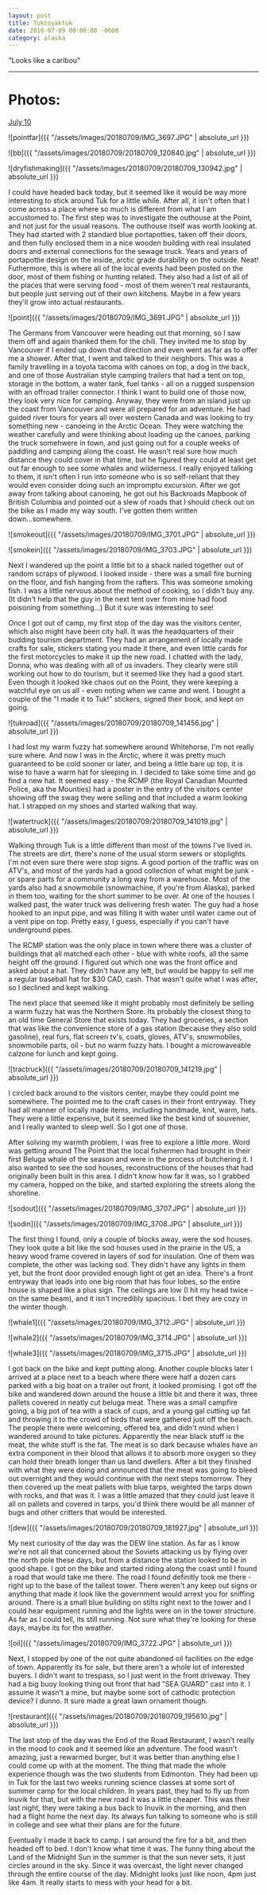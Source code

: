 ```yaml
---
layout: post
title: Tuktoyaktuk
date: 2018-07-09 00:00:00 -0600
category: alaska
---
```


"Looks like a caribou"

---
# Photos:
<a href="https://www.flickr.com/photos/36630181@N06/sets/72157699215186435/">July 10</a>

![pointfar]({{ "/assets/images/20180709/IMG_3697.JPG" | absolute_url }})

![bb]({{ "/assets/images/20180709/20180709_120840.jpg" | absolute_url }})

![dryfishmaking]({{ "/assets/images/20180709/20180709_130942.jpg" | absolute_url }})

I could have headed back today, but it seemed like it would be way more interesting to stick around Tuk for a little while.  After all, it isn't often that I come across a place where so much is different from what I am accustomed to.  The first step was to investigate the outhouse at the Point, and not just for the usual reasons.  The outhouse itself was worth looking at. They had started with 2 standard blue portapotties, taken off their doors, and then fully enclosed them in a nice wooden building with real insulated doors and external connections for the sewage truck.  Years and years of portapottie design on the inside, arctic grade durability on the outside.  Neat! Futhermore, this is where all of the local events had been posted on the door, most of them fishing or hunting related.  They also had a list of all of the places that were serving food - most of them weren't real restaurants, but people just serving out of their own kitchens.  Maybe in a few years they'll grow into actual restaurants.

![point]({{ "/assets/images/20180709/IMG_3691.JPG" | absolute_url }})

The Germans from Vancouver were heading out that morning, so I saw them off and again thanked them for the chili.  They invited me to stop by Vancouver if I ended up down that direction and even went as far as to offer me a shower.  After that, I went and talked to their neighbors.  This was a family travelling in a toyota tacoma with canoes on top, a dog in the back, and one of those Australian style camping trailers that had a tent on top, storage in the bottom, a water tank, fuel tanks - all on a rugged suspension with an offroad trailer connector.  I think I want to build one of those now, they look very nice for camping.  Anyway, they were from an island just up the coast from Vancouver and were all prepared for an adventure.  He had guided river tours for years all over western Canada and was looking to try something new - canoeing in the Arctic Ocean.  They were watching the weather carefully and were thinking about loading up the canoes, parking the truck somehwere in town, and just going out for a couple weeks of paddling and camping along the coast.  He wasn't real sure how much distance they could cover in that time, but he figured they could at least get out far enough to see some whales and wilderness.  I really enjoyed talking to them, it isn't often I run into someone who is so self-reliant that they would even consider doing such an impromptu excursion.  After we got away from talking about canoeing, he got out his Backroads Mapbook of British Columbia and pointed out a slew of roads that I should check out on the bike as I made my way south.  I've gotten them written down...somewhere.

![smokeout]({{ "/assets/images/20180709/IMG_3701.JPG" | absolute_url }})

![smokein]({{ "/assets/images/20180709/IMG_3703.JPG" | absolute_url }})

Next I wandered up the point a little bit to a shack nailed together out of random scraps of plywood.  I looked inside - there was a small fire burning on the floor, and fish hanging from the rafters.  This was someone smoking fish.  I was a little nervous about the method of cooking, so I didn't buy any.  (It didn't help that the guy in the next tent over from mine had food poisoning from something...) But it sure was interesting to see!

Once I got out of camp, my first stop of the day was the visitors center, which also might have been city hall.  It was the headquarters of their budding tourism department.  They had an arrangement of locally made crafts for sale, stickers stating you made it there, and even little cards for the first motorcycles to make it up the new road.  I chatted with the lady, Donna, who was dealing with all of us invaders.  They clearly were still working out how to do tourism, but it seemed like they had a good start.  Even though it looked like chaos out on the Point, they were keeping a watchful eye on us all - even noting when we came and went.  I bought a couple of the "I made it to Tuk!" stickers, signed their book, and kept on going.

![tukroad]({{ "/assets/images/20180709/20180709_141456.jpg" | absolute_url }})

I had lost my warm fuzzy hat somewhere around Whitehorse, I'm not really sure where.  And now I was in the Arctic, where it was pretty much guaranteed to be cold sooner or later, and being a little bare up top, it is wise to have a warm hat for sleeping in.  I decided to take some time and go find a new hat.  It seemed easy - the RCMP (the Royal Canadian Mounted Police, aka the Mounties) had a poster in the entry of the visitors center showing off the swag they were selling and that included a warm looking hat.  I strapped on my shoes and started walking that way.

![watertruck]({{ "/assets/images/20180709/20180709_141019.jpg" | absolute_url }})

Walking through Tuk is a little different than most of the towns I've lived in.  The streets are dirt, there's none of the usual storm sewers or stoplights.  I'm not even sure there were stop signs.  A good portion of the traffic was on ATV's, and most of the yards had a good collection of what might be junk - or spare parts for a community a long way from a warehouse.  Most of the yards also had a snowmobile (snowmachine, if you're from Alaska), parked in them too, waiting for the short summer to be over.  At one of the houses I walked past, the water truck was delivering fresh water.  The guy had a hose hooked to an input pipe, and was filling it with water until water came out of a vent pipe on top.  Pretty easy, I guess, especially if you can't have underground pipes.

The RCMP station was the only place in town where there was a cluster of buildings that all matched each other - blue with white roofs, all the same height off the ground.  I figured out which one was the front office and asked about a hat.  They didn't have any left, but would be happy to sell me a regular baseball hat for $30 CAD, cash.  That wasn't quite what I was after, so I declined and kept walking.

The next place that seemed like it might probably most definitely be selling a warm fuzzy hat was the Northern Store.  Its probably the closest thing to an old time General Store that exists today.  They had groceries, a section that was like the convenience store of a gas station (because they also sold gasoline), real furs, flat screen tv's, coats, gloves, ATV's, snowmobiles, snowmobile parts, oil - but no warm fuzzy hats.  I bought a microwaveable calzone for lunch and kept going. 

![tractruck]({{ "/assets/images/20180709/20180709_141219.jpg" | absolute_url }})

I circled back around to the visitors center, maybe they could point me somewhere.  The pointed me to the craft cases in their front entryway.  They had all manner of locally made items, including handmade, knit, warm, hats.  They were a little expensive, but it seemed like the best kind of souvenier, and I really wanted to sleep well.  So I got one of those.

After solving my warmth problem, I was free to explore a little more.  Word was getting around The Point that the local fishermen had brought in their first Beluga whale of the season and were in the process of butchering it.  I also wanted to see the sod houses, reconstructions of the houses that had originally been built in this area.  I didn't know how far it was, so I grabbed my camera, hopped on the bike, and started exploring the streets along the shoreline.

![sodout]({{ "/assets/images/20180709/IMG_3707.JPG" | absolute_url }})

![sodin]({{ "/assets/images/20180709/IMG_3708.JPG" | absolute_url }})

The first thing I found, only a couple of blocks away, were the sod houses.  They look quite a bit like the sod houses used in the prairie in the US, a heavy wood frame covered in layers of sod for insulation.  One of them was complete, the other was lacking sod.  They didn't have any lights in them yet, but the front door provided enough light ot get an idea.  There's a front entryway that leads into one big room that has four lobes, so the entire house is shaped like a plus sign.  The ceilings are low (I hit my head twice - on the same beam), and it isn't incredibly spacious. I bet they are cozy in the winter though.  

![whale1]({{ "/assets/images/20180709/IMG_3712.JPG" | absolute_url }})

![whale2]({{ "/assets/images/20180709/IMG_3714.JPG" | absolute_url }})

![whale3]({{ "/assets/images/20180709/IMG_3715.JPG" | absolute_url }})

I got back on the bike and kept putting along.  Another couple blocks later I arrived at a place next to a beach where there were half a dozen cars parked with a big boat on a trailer out front, it looked promising.  I got off the bike and wandered down around the house a little bit and there it was, three pallets covered in neatly cut beluga meat.  There was a small campfire going, a big pot of tea with a stack of cups, and a young gal cutting up fat and throwing it to the crowd of birds that were gathered just off the beach.  The people there were welcoming, offered tea, and didn't mind when I wandered around to take pictures.  Apparently the near black stuff is the meat, the white stuff is the fat.  The meat is so dark because whales have an extra component in their blood that allows it to absorb more oxygen so they can hold their breath longer than us land dwellers.  After a bit they finished with what they were doing and announced that the meat was going to bleed out overnight and they would continue with the next steps tomorrow.  They then covered up the meat pallets with blue tarps, weighted the tarps down with rocks, and that was it.  I was a little amazed that they could just leave it all on pallets and covered in tarps, you'd think there would be all manner of bugs and other critters that would be interested.

![dew]({{ "/assets/images/20180709/20180709_181927.jpg" | absolute_url }})

My next curiosity of the day was the DEW line station.  As far as I know we're not all that concerned about the Soviets attacking us by flying over the north pole these days, but from a distance the station looked to be in good shape.  I got on the bike and started riding along the coast until I found a road that would take me there.  The road I found definitly took me there - right up to the base of the tallest tower.  There weren't any keep out signs or anything that made it look like the government would arrest you for sniffing around.  There is a small blue building on stilts right next to the tower and I could hear equipment running and the lights were on in the tower structure.  As far as I could tell, its still running.  Not sure what they're looking for these days, maybe its for the weather. 

![oil]({{ "/assets/images/20180709/IMG_3722.JPG" | absolute_url }})

Next, I stopped by one of the not quite abandoned oil facilities on the edge of town.  Apparently its for sale, but there aren't a whole lot of interested buyers.  I didn't want to trespass, so I just went in the front driveway.  They had a big buoy looking thing out front that had "SEA GUARD" cast into it.  I assume it wasn't a mine, but maybe some sort of cathodic protection device?  I dunno.  It sure made a great lawn ornament though.

![restaurant]({{ "/assets/images/20180709/20180709_195610.jpg" | absolute_url }})

The last stop of the day was the End of the Road Restaurant, I wasn't really in the mood to cook and it seemed like an adventure.  The food wasn't amazing, just a rewarmed burger, but it was better than anything else I could come up with at the moment.  The thing that made the whole experience though was the two students from Edmonton.  They had been up in Tuk for the last two weeks running science classes at some sort of summer camp for the local children.  In years past, they had to fly up from Inuvik for that, but with the new road it was a little cheaper.  This was their last night, they were taking a bus back to Inuvik in the morning, and then had a flight home the next day.  Its always fun talking to someone who is still in college and see what their plans are for the future.  

Eventually I made it back to camp.  I sat around the fire for a bit, and then headed off to bed.  I don't know what time it was.  The funny thing about the Land of the Midnight Sun in the summer is that the sun never sets, it just circles around in the sky.  Since it was overcast, the light never changed through the entire course of the day.  Midnight looks just like noon, 4pm just like 4am.  It really starts to mess with your head for a bit.
